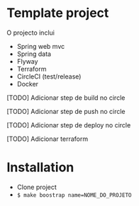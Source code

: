 # Template project

O projecto inclui
- Spring web mvc
- Spring data
- Flyway
- Terraform
- CircleCI (test/release)
- Docker


[TODO] Adicionar step de build no circle

[TODO] Adicionar step de push no circle

[TODO] Adicionar step de deploy no circle

[TODO] Adicionar terraform

# Installation

- Clone project
- `$ make boostrap name=NOME_DO_PROJETO`